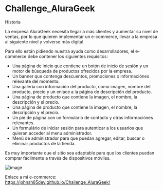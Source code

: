 # Challenge_AluraGeek

Historia

La empresa AluraGeek necesita llegar a más clientes y aumentar su nivel de ventas, por lo que quieren implementar un e-commerce, llevar a la empresa al siguiente nivel y volverse más digital.

Para ello están pidiendo nuestra ayuda como desarrolladores, el e-commerce debe contener los siguientes requisitos:
<ul>
  <li>
    Una página de inicio que contiene un botón de inicio de sesión y un motor de búsqueda de productos ofrecidos por la empresa.
  </li>
  <li>
    Un banner que contenga descuentos, promociones o informaciónes relevante del momento.
  </li>
  <li>
    Una galería con información del producto, como imagen, nombre del producto, precio y un enlace a la página de descripción del producto.
  </li>
  <li>
    Una página de producto que contiene la imagen, el nombre, la descripción y el precio.
  </li>
  <li>
    Una página de producto que contiene la imagen, el nombre, la descripción y el precio.
  </li>
  <li>
    Un pie de página con un formulario de contacto y otras informaciónes relevantes.
  </li>
  <li>
    Un formulário de iniciar sesión para autenticar a los usuarios que quieran acceder al menu administrador.
  </li>
  <li>
    Menú de administrador para que puedan agregar, editar, buscar o eliminar productos de la tienda.
  </li>
</ul>

Es muy importante que el sitio sea adaptable  para que los clientes puedan comprar fácilmente a través de dispositivos móviles.

![image](https://github.com/johnsh85dev/Challenge_AluraGeek/assets/126521026/474a846f-7698-48d2-8b2a-60e4a4f27ad1)

Enlace a mi e-commerce: https://johnsh85dev.github.io/Challenge_AluraGeek/
